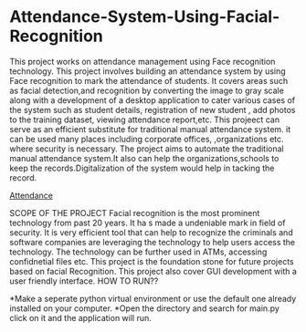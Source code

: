 # Attendance-System-Using-Facial-Recognition
This project works on attendance management using Face recognition technology.
This project involves building an attendance system by using Face recognition to mark the attendance of students. 
It covers  areas such as facial detection,and recognition by converting the image to gray scale along with a development of a 
desktop application to cater various cases of the system such as student details, registration of new student , add photos to the training dataset,
viewing attendance report,etc.
This projeect can serve as an efficient substitute for traditional manual attendance system. it can be used many places including corporate offices,
,organizations etc. where security is necessary.
The project aims to automate the traditional manual attendance system.It also can help the organizations,schools to keep the records.Digitalization of the system
would help in tacking the record.

[Attendance](https://user-images.githubusercontent.com/91027094/170967071-2a50c280-1127-4c78-a269-0747bb99682d.png)



SCOPE OF THE PROJECT
Facial recognition is the most prominent technology from past 20 years. It ha s made a undeniable mark in field of security. 
It is very efficient tool that can help to recognize the criminals and software companies are leveraging the technology to help users access the technology.
The technology can be further used in ATMs, accessing confidnetial files etc. This project is the foundation stone for future projects based on 
facial Recognition.
This project also cover GUI development with a user friendly interface.
HOW TO RUN??

*Make a seperate python virtual environment or use the default one already installed on your 
computer.
*Open the directory and search for main.py click on it and the application will run.
